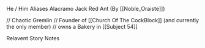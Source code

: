 He / Him
Aliases
 Alacramo
 Jack
 Red Ant (By [[Noble_Oraiste]])

// Chaotic Gremlin
// Founder of [[Church Of The CockBlock]] (and currently the only member)
// owns a Bakery in [[Subject 54]]


Relavent Story Notes